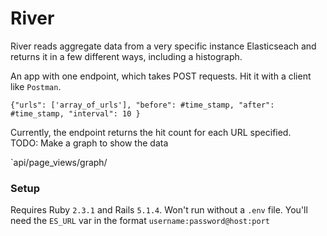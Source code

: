 # River

River reads aggregate data from a very specific instance Elasticseach and returns it in a few different ways, including a histograph.

An app with one endpoint, which takes POST requests.
Hit it with a client like `Postman`. 

`{"urls": ['array_of_urls'], "before": #time_stamp, "after": #time_stamp, "interval": 10 }`

Currently, the endpoint returns the hit count for each URL specified.<br />
TODO: Make a graph to show the data

`api/page_views/graph/

### Setup

Requires Ruby `2.3.1` and Rails `5.1.4`. 
Won't run without a `.env` file. You'll need the `ES_URL` var in the format `username:password@host:port`
